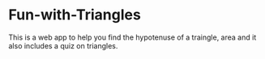 # Fun-with-Triangles
This is a web app to  help you find the hypotenuse of a traingle, area and it  also includes a quiz on triangles. 
